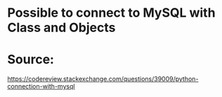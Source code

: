 # Possible to connect to MySQL with Class and Objects
# Source:
https://codereview.stackexchange.com/questions/39009/python-connection-with-mysql
